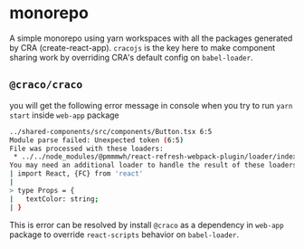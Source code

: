 # monorepo

A simple monorepo using yarn workspaces with all the packages generated by CRA (create-react-app).  `cracojs` is the key here to make component sharing work by overriding CRA's default config on `babel-loader`.

## `@craco/craco`

you will get the following error message in console when you try to run `yarn start` inside `web-app` package

```sh
../shared-components/src/components/Button.tsx 6:5
Module parse failed: Unexpected token (6:5)
File was processed with these loaders:
 * ../../node_modules/@pmmmwh/react-refresh-webpack-plugin/loader/index.js
You may need an additional loader to handle the result of these loaders.
| import React, {FC} from 'react'
| 
> type Props = {
|   textColor: string;
| }
```

This is error can be resolved by install `@craco` as a dependency in `web-app` package to override `react-scripts` behavior on `babel-loader`.